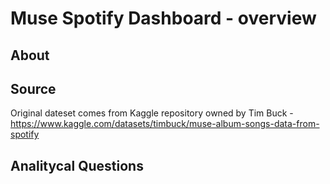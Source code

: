 # Muse Spotify Dashboard - overview

## About

## Source

Original dateset comes from Kaggle repository owned by Tim Buck - https://www.kaggle.com/datasets/timbuck/muse-album-songs-data-from-spotify


## Analitycal Questions

## 
